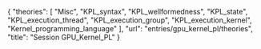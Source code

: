 {
    "theories": [
        "Misc",
        "KPL_syntax",
        "KPL_wellformedness",
        "KPL_state",
        "KPL_execution_thread",
        "KPL_execution_group",
        "KPL_execution_kernel",
        "Kernel_programming_language"
    ],
    "url": "entries/gpu_kernel_pl/theories",
    "title": "Session GPU_Kernel_PL"
}